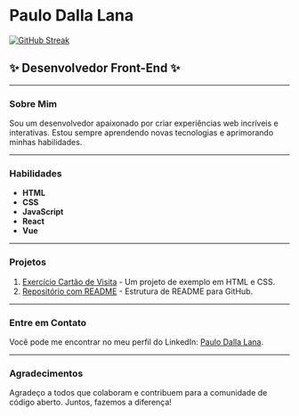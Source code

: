 # Paulo Dalla Lana  

[![GitHub Streak](https://streak-stats.demolab.com?user=Paulinho%20Dalla%20Lana%20&theme=great-gatsby&hide_border=falso&border_radius=6.5&short_numbers=falso&date_format=M%20j%5B%2C%20Y%5D)](https://git.io/streak-stats)

## :sparkles: Desenvolvedor Front-End :sparkles:  

---  

### Sobre Mim  
Sou um desenvolvedor apaixonado por criar experiências web incríveis e interativas. Estou sempre aprendendo novas tecnologias e aprimorando minhas habilidades.  

---  

### Habilidades  
- **HTML**   
- **CSS**  
- **JavaScript**  
- **React**  
- **Vue**  

---  

### Projetos  
1. [Exercício Cartão de Visita](https://github.com/paulinhodallalana/exercicio-cartao-de-visita) - Um projeto de exemplo em HTML e CSS.  
2. [Repositório com README](https://github.com/paulinhodallalana/repositorio-com-redme) - Estrutura de README para GitHub.  

---  

### Entre em Contato  
Você pode me encontrar no meu perfil do LinkedIn: [Paulo Dalla Lana](https://www.linkedin.com/in/paulo-dalla-lana-91510ba9/).  

---  

### Agradecimentos  
Agradeço a todos que colaboram e contribuem para a comunidade de código aberto. Juntos, fazemos a diferença!  
